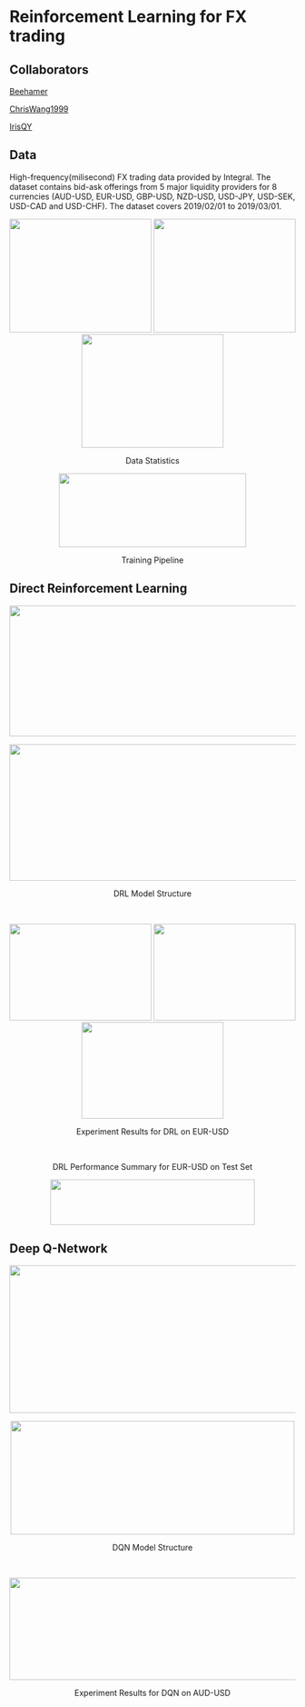 # Reinforcement Learning for FX trading

## Collaborators

[Beehamer](https://github.com/Beehamer)

[ChrisWang1999](https://github.com/chriswang1999)

[IrisQY](https://github.com/IrisQY)

## Data

High-frequency(milisecond) FX trading data provided by Integral. The dataset contains bid-ask offerings from 5 major liquidity providers for 8 currencies (AUD-USD, EUR-USD, GBP-USD, NZD-USD, USD-JPY, USD-SEK, USD-CAD and USD-CHF). The dataset covers 2019/02/01 to 2019/03/01.

<p align="center">
<img src="https://github.com/AlexaYuqinD/RL-FX-Trading/blob/master/images/image_0.png" 
 width="250" height="200" />
<img src="https://github.com/AlexaYuqinD/RL-FX-Trading/blob/master/images/image_1.png" 
 width="250" height="200" />
<img src="https://github.com/AlexaYuqinD/RL-FX-Trading/blob/master/images/image_2.png" 
 width="250" height="200" />
</p>
<p align="center">
Data Statistics
</p>

<p align="center">
<img src="https://github.com/AlexaYuqinD/RL-FX-Trading/blob/master/images/Trainingpipe.png" 
 width="330" height="130" />
</p>
<p align="center">
Training Pipeline
</p>

## Direct Reinforcement Learning

<p align="center">
<img src="https://github.com/AlexaYuqinD/RL-FX-Trading/blob/master/images/drl-algo.PNG" 
 width="630" height="230" />
</p>
<p align="center">
<img src="https://github.com/AlexaYuqinD/RL-FX-Trading/blob/master/images/drl.png" 
 width="560" height="240" />
</p>
<p align="center">
DRL Model Structure
</p>

<br>

<p align="center">
<img src="https://github.com/AlexaYuqinD/RL-FX-Trading/blob/master/images/w1_EURUSD.png" 
 width="250" height="170" />
<img src="https://github.com/AlexaYuqinD/RL-FX-Trading/blob/master/images/w2_EURUSD.png" 
 width="250" height="170" />
<img src="https://github.com/AlexaYuqinD/RL-FX-Trading/blob/master/images/w3_EURUSD.png" 
 width="250" height="170" />
</p>
<p align="center">
Experiment Results for DRL on EUR-USD
</p>

<br>

<p align="center">
DRL Performance Summary for EUR-USD on Test Set
</p>
<p align="center">
<img src="https://github.com/AlexaYuqinD/RL-FX-Trading/blob/master/images/drl-form.PNG" 
 width="360" height="80" />
</p>

## Deep Q-Network
<p align="center">
<img src="https://github.com/AlexaYuqinD/RL-FX-Trading/blob/master/images/dqn-algo.PNG" 
 width="610" height="260" />
</p>
<p align="center">
<img src="https://github.com/AlexaYuqinD/RL-FX-Trading/blob/master/images/DQN_Model.png" 
 width="500" height="200" />
</p>
<p align="center">
DQN Model Structure
</p>

<br>

<p align="center">
<img src="https://github.com/AlexaYuqinD/RL-FX-Trading/blob/master/images/DQN_result.png" 
 width="640" height="180" />
</p>
<p align="center">
Experiment Results for DQN on AUD-USD
</p>

